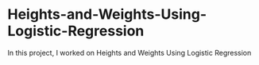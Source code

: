 # Heights-and-Weights-Using-Logistic-Regression
In this project, I worked on Heights and Weights Using Logistic Regression
